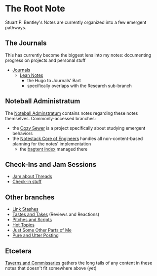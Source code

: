 # The Root Note

Stuart P. Bentley's Notes are currently organized into a few emergent pathways.

## The Journals

This has currently become the biggest lens into my notes: documenting progress on projects and personal stuff

- [Journals](e3eb3761-5e3d-4805-a666-3afc4056a59b.md)
  - [Lean Notes](f00c3d23-8848-4bb4-8d7a-d009f7344374.md)
    - the Hugo to Journals' Bart
    - specifically overlaps with the Research sub-branch

## Noteball Administratum

The [Noteball Adminstratum](93059823-4101-4f9c-adec-d67ea8f87c28.md) contains notes regarding these notes themselves. Commonly-accessed branches:

- the [Oozy Sewer](379558c6-0383-4726-9cdb-9e5a89784dfa.md) is a project specifically about studying emergent behaviors
- the [Notestack Core of Engineers](30ec2e6e-47d0-496a-a523-0732b35aea8a.md) handles all non-content-based planning for the notes' implementation
  - the [bagtent index](ba00b8cb-9d05-4aef-bd50-0990f82dd723.md) managed there

## Check-Ins and Jam Sessions

- [Jam about Threads](2b83e400-6b77-44bc-9718-f6b94c74396e.md)
- [Check-in stuff](d4637819-c2a1-4e08-ad35-da2f28a2ae25.md)

## Other branches

- [Link Stashes](0f18ba9f-dc5f-4b1a-a5da-50d09ce3e9d3.md)
- [Tastes and Takes](6661cd90-c9a6-4f7a-97cc-3eb47f9dee2e.md) (Reviews and Reactions)
- [Pitches and Scripts](b297a6f8-5646-4ce1-9be1-d7ed6056a513.md)
- [Hot Topics](1ff1fbc3-cff2-448d-aba5-b03ed30ba381.md)
- [Just Some Other Parts of Me](e3829470-9dd1-4ccd-a666-9c935418c21e.md)
- [Pure and Utter Posting](f5a80e28-65e7-43c0-ad4e-82c1ef0f0409.md)

## Etcetera

[Taverns and Commissaries](d4d2fdbe-4cea-4de0-aa53-90646d3d5346.md) gathers the long tails of any content in these notes that doesn't fit somewhere above (yet)
